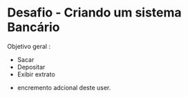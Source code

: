 # Desafio - Criando um sistema Bancário
  Objetivo geral :
   - Sacar
   - Depositar
   - Exibir extrato
  + encremento adcional deste user.

